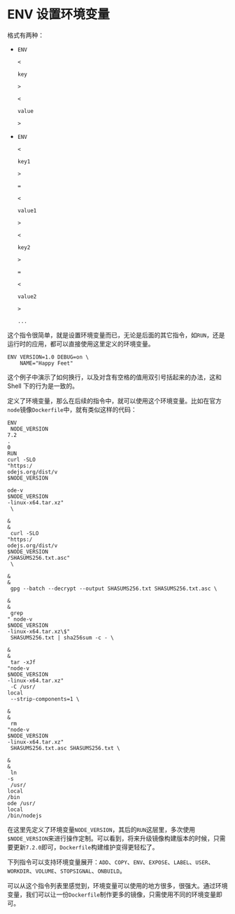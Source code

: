 # ENV 设置环境变量

格式有两种：

* `ENV`

  `<`

  `key`

  `>`

  `<`

  `value`

  `>`

* `ENV`

  `<`

  `key1`

  `>`

  `=`

  `<`

  `value1`

  `>`

  `<`

  `key2`

  `>`

  `=`

  `<`

  `value2`

  `>`

  `...`

这个指令很简单，就是设置环境变量而已，无论是后面的其它指令，如`RUN`，还是运行时的应用，都可以直接使用这里定义的环境变量。

```text
ENV VERSION=1.0 DEBUG=on \
    NAME="Happy Feet"
```

这个例子中演示了如何换行，以及对含有空格的值用双引号括起来的办法，这和 Shell 下的行为是一致的。

定义了环境变量，那么在后续的指令中，就可以使用这个环境变量。比如在官方`node`镜像`Dockerfile`中，就有类似这样的代码：

```text
ENV
 NODE_VERSION 
7.2
.
0
RUN
curl -SLO 
"https:/
odejs.org/dist/v
$NODE_VERSION

ode-v
$NODE_VERSION
-linux-x64.tar.xz"
 \

&
&
 curl -SLO 
"https:/
odejs.org/dist/v
$NODE_VERSION
/SHASUMS256.txt.asc"
 \

&
&
 gpg --batch --decrypt --output SHASUMS256.txt SHASUMS256.txt.asc \

&
&
 grep 
" node-v
$NODE_VERSION
-linux-x64.tar.xz\$"
 SHASUMS256.txt | sha256sum -c - \

&
&
 tar -xJf 
"node-v
$NODE_VERSION
-linux-x64.tar.xz"
 -C /usr/
local
 --strip-components=1 \

&
&
 rm 
"node-v
$NODE_VERSION
-linux-x64.tar.xz"
 SHASUMS256.txt.asc SHASUMS256.txt \

&
&
 ln 
-s
 /usr/
local
/bin
ode /usr/
local
/bin/nodejs
```

在这里先定义了环境变量`NODE_VERSION`，其后的`RUN`这层里，多次使用`$NODE_VERSION`来进行操作定制。可以看到，将来升级镜像构建版本的时候，只需要更新`7.2.0`即可，`Dockerfile`构建维护变得更轻松了。

下列指令可以支持环境变量展开：`ADD`、`COPY`、`ENV`、`EXPOSE`、`LABEL`、`USER`、`WORKDIR`、`VOLUME`、`STOPSIGNAL`、`ONBUILD`。

可以从这个指令列表里感觉到，环境变量可以使用的地方很多，很强大。通过环境变量，我们可以让一份`Dockerfile`制作更多的镜像，只需使用不同的环境变量即可。

